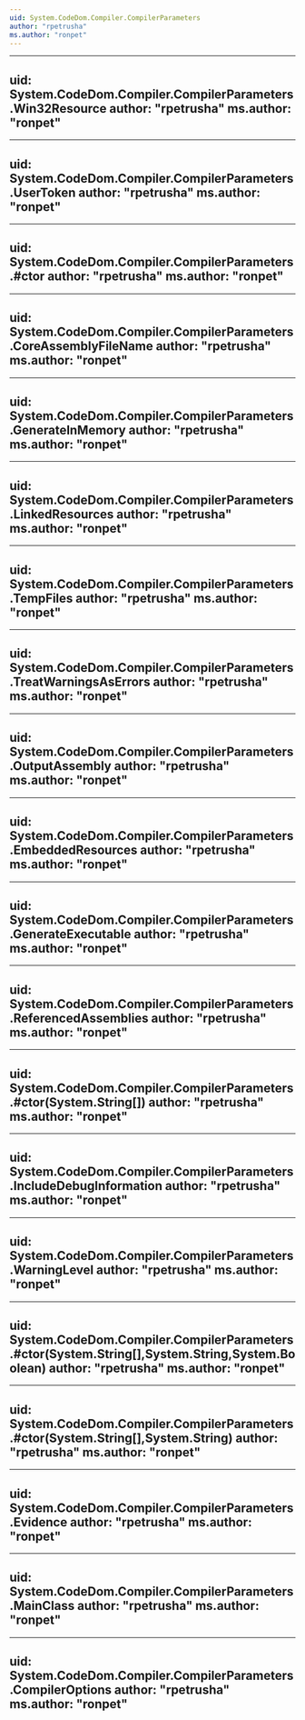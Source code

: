 ```yaml
---
uid: System.CodeDom.Compiler.CompilerParameters
author: "rpetrusha"
ms.author: "ronpet"
---
```


---
uid: System.CodeDom.Compiler.CompilerParameters.Win32Resource
author: "rpetrusha"
ms.author: "ronpet"
---

---
uid: System.CodeDom.Compiler.CompilerParameters.UserToken
author: "rpetrusha"
ms.author: "ronpet"
---

---
uid: System.CodeDom.Compiler.CompilerParameters.#ctor
author: "rpetrusha"
ms.author: "ronpet"
---

---
uid: System.CodeDom.Compiler.CompilerParameters.CoreAssemblyFileName
author: "rpetrusha"
ms.author: "ronpet"
---

---
uid: System.CodeDom.Compiler.CompilerParameters.GenerateInMemory
author: "rpetrusha"
ms.author: "ronpet"
---

---
uid: System.CodeDom.Compiler.CompilerParameters.LinkedResources
author: "rpetrusha"
ms.author: "ronpet"
---

---
uid: System.CodeDom.Compiler.CompilerParameters.TempFiles
author: "rpetrusha"
ms.author: "ronpet"
---

---
uid: System.CodeDom.Compiler.CompilerParameters.TreatWarningsAsErrors
author: "rpetrusha"
ms.author: "ronpet"
---

---
uid: System.CodeDom.Compiler.CompilerParameters.OutputAssembly
author: "rpetrusha"
ms.author: "ronpet"
---

---
uid: System.CodeDom.Compiler.CompilerParameters.EmbeddedResources
author: "rpetrusha"
ms.author: "ronpet"
---

---
uid: System.CodeDom.Compiler.CompilerParameters.GenerateExecutable
author: "rpetrusha"
ms.author: "ronpet"
---

---
uid: System.CodeDom.Compiler.CompilerParameters.ReferencedAssemblies
author: "rpetrusha"
ms.author: "ronpet"
---

---
uid: System.CodeDom.Compiler.CompilerParameters.#ctor(System.String[])
author: "rpetrusha"
ms.author: "ronpet"
---

---
uid: System.CodeDom.Compiler.CompilerParameters.IncludeDebugInformation
author: "rpetrusha"
ms.author: "ronpet"
---

---
uid: System.CodeDom.Compiler.CompilerParameters.WarningLevel
author: "rpetrusha"
ms.author: "ronpet"
---

---
uid: System.CodeDom.Compiler.CompilerParameters.#ctor(System.String[],System.String,System.Boolean)
author: "rpetrusha"
ms.author: "ronpet"
---

---
uid: System.CodeDom.Compiler.CompilerParameters.#ctor(System.String[],System.String)
author: "rpetrusha"
ms.author: "ronpet"
---

---
uid: System.CodeDom.Compiler.CompilerParameters.Evidence
author: "rpetrusha"
ms.author: "ronpet"
---

---
uid: System.CodeDom.Compiler.CompilerParameters.MainClass
author: "rpetrusha"
ms.author: "ronpet"
---

---
uid: System.CodeDom.Compiler.CompilerParameters.CompilerOptions
author: "rpetrusha"
ms.author: "ronpet"
---

